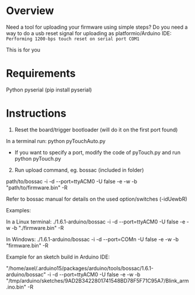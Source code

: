 # Overview

Need a tool for uploading your firmware using simple steps? 
Do you need a way to do a usb reset signal for uploading as platformio/Arduino IDE: 
`Performing 1200-bps touch reset on serial port COM1`

This is for you

# Requirements

Python
pyserial (pip install pyserial)


# Instructions

1. Reset the board/trigger bootloader (will do it on the first port found)

In a terminal run: 
 python pyTouchAuto.py

- If you want to specify a port, modify the code of pyTouch.py and run
 python pyTouch.py

2. Run upload command, eg. bossac (included in folder)

path/to/bossac -i -d --port=ttyACM0 -U false -e -w  -b "path/to/firmware.bin" -R

Refer to bossac manual for details on the used option/switches (-idUewbR)

Examples:

In a Linux terminal: 
./1.6.1-arduino/bossac -i -d --port=ttyACM0 -U false -e -w  -b "./firmware.bin" -R

In Windows: 
./1.6.1-arduino/bossac -i -d --port=COMn -U false -e -w  -b "firmware.bin" -R

Example for an sketch build in Arduino IDE:

"/home/axel/.arduino15/packages/arduino/tools/bossac/1.6.1-arduino/bossac" -i -d --port=ttyACM0 -U false -e -w  -b "/tmp/arduino/sketches/9AD2B3422801741548BD78F5F71C95A7/Blink_arm.ino.bin" -R



